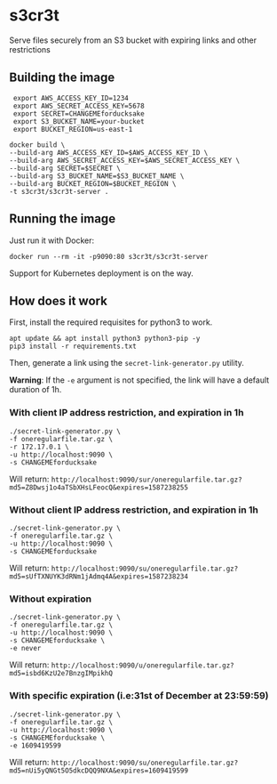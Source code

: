 # s3cr3t
Serve files securely from an S3 bucket with expiring links and other restrictions

## Building the image

```
 export AWS_ACCESS_KEY_ID=1234
 export AWS_SECRET_ACCESS_KEY=5678
 export SECRET=CHANGEMEforducksake
 export S3_BUCKET_NAME=your-bucket
 export BUCKET_REGION=us-east-1

docker build \
--build-arg AWS_ACCESS_KEY_ID=$AWS_ACCESS_KEY_ID \
--build-arg AWS_SECRET_ACCESS_KEY=$AWS_SECRET_ACCESS_KEY \
--build-arg SECRET=$SECRET \
--build-arg S3_BUCKET_NAME=$S3_BUCKET_NAME \
--build-arg BUCKET_REGION=$BUCKET_REGION \
-t s3cr3t/s3cr3t-server .
```

## Running the image

Just run it with Docker:

`docker run --rm -it -p9090:80 s3cr3t/s3cr3t-server`

Support for Kubernetes deployment is on the way.


## How does it work

First, install the required requisites for python3 to work.

```
apt update && apt install python3 python3-pip -y
pip3 install -r requirements.txt
```

Then, generate a link using the `secret-link-generator.py` utility.

__Warning__: If the `-e` argument is not specified, the link will have a default duration of 1h.

### With client IP address restriction, and expiration in 1h

```
./secret-link-generator.py \
-f oneregularfile.tar.gz \
-r 172.17.0.1 \
-u http://localhost:9090 \
-s CHANGEMEforducksake
```

Will return: `http://localhost:9090/sur/oneregularfile.tar.gz?md5=Z8Dwsj1o4aTSbXHsLFeocQ&expires=1587238255`


### Without client IP address restriction, and expiration in 1h

```
./secret-link-generator.py \
-f oneregularfile.tar.gz \
-u http://localhost:9090 \
-s CHANGEMEforducksake
```

Will return: `http://localhost:9090/su/oneregularfile.tar.gz?md5=sUfTXNUYK3dRNm1jAdmq4A&expires=1587238234`


### Without expiration

```
./secret-link-generator.py \
-f oneregularfile.tar.gz \
-u http://localhost:9090 \
-s CHANGEMEforducksake \
-e never
```

Will return: `http://localhost:9090/u/oneregularfile.tar.gz?md5=isbd6KzU2e7BnzgIMpikhQ`


### With specific expiration (i.e:31st of December at 23:59:59)

```
./secret-link-generator.py \
-f oneregularfile.tar.gz \
-u http://localhost:9090 \
-s CHANGEMEforducksake \
-e 1609419599
```

Will return: `http://localhost:9090/su/oneregularfile.tar.gz?md5=nUi5yQNGt5O5dkcDQQ9NXA&expires=1609419599`
